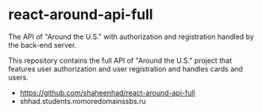 # react-around-api-full

The API of "Around the U.S." with authorization and registration handled by the back-end server.

This repository contains the full API of "Around the U.S." project that features user authorization and user registration and handles cards and users. 

- https://github.com/shaheenhad/react-around-api-full
- shhad.students.nomoredomainssbs.ru
